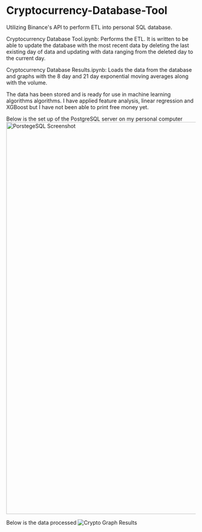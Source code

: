 # Cryptocurrency-Database-Tool
Utilizing Binance's API to perform ETL into personal SQL database. 

Cryptocurrency Database Tool.ipynb:
Performs the ETL. It is written to be able to update the database with the most recent data by deleting the last existing day of data and updating with data ranging from the deleted day to the current day. 

Cryptocurrency Database Results.ipynb:
Loads the data from the database and graphs with the 8 day and 21 day exponential moving averages along with the volume. 

The data has been stored and is ready for use in machine learning algorithms algorithms. I have applied feature analysis, linear regression and XGBoost but I have not been able to print free money yet. 

Below is the set up of the PostgreSQL server on my personal computer
<img width="1040" alt="PorstegeSQL Screenshot" src="https://user-images.githubusercontent.com/101516958/159086477-c1ba7bbc-4663-419f-9aa1-2fab9fcf8836.png">

Below is the data processed
![Crypto Graph Results](https://user-images.githubusercontent.com/101516958/159086830-3928f013-f01a-4de7-8f9d-fbde655391e4.png)

